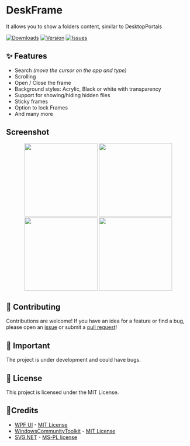 # DeskFrame
It allows you to show a folders content, similar to DesktopPortals

<a href="#"><img src="https://img.shields.io/github/downloads/PinchToDebug/DeskFrame/total" alt="Downloads"></a>
<a href="https://github.com/PinchToDebug/DeskFrame/releases/latest"><img src="https://img.shields.io/github/v/release/PinchToDebug/DeskFrame" alt="Version"></a>
<a href="https://github.com/PinchToDebug/DeskFrame/issues"><img src="https://img.shields.io/github/issues/PinchToDebug/DeskFrame" alt="Issues"></a>

## ✨ Features
- Search *(move the cursor on the app and type)*
- Scrolling
- Open / Close the frame
- Background styles: Acrylic, Black or white with transparency
- Support for showing/hiding hidden files
- Sticky frames
- Option to lock Frames
- And many more

## Screenshot

<p align="center">
  <img src="https://github.com/user-attachments/assets/a50fc5ba-02d7-47ca-97f7-e6e43e1b4d92"width="200">
  <img src="https://github.com/user-attachments/assets/90dc62d9-7e0a-4e04-868f-d96ec25c55f0" width="200">
  <img src="https://github.com/user-attachments/assets/8f5fa5a5-08aa-4299-bac7-908415a9b956"  width="200">
  <img src="https://github.com/user-attachments/assets/ccaa944d-b5db-4f0e-9422-30d9ad1e8340" width="200">
</p>

## 🤝 Contributing
Contributions are welcome! If you have an idea for a feature or find a bug, please open an [issue](https://github.com/PinchToDebug/DeskFrame/issues) or submit a [pull request](https://github.com/PinchToDebug/DeskFrame/pulls)!

## 📝 Important
The project is under development and could have bugs.

## 📜 License

This project is licensed under the MIT License.

## 🌟Credits
- [WPF UI](https://github.com/lepoco/wpfui) - [MIT License](https://github.com/lepoco/wpfui/blob/main/LICENSE)
- [WindowsCommunityToolkit](https://github.com/CommunityToolkit/WindowsCommunityToolkit) - [MIT License](https://github.com/CommunityToolkit/WindowsCommunityToolkit?tab=License-1-ov-file#License-1-ov-file)
- [SVG.NET](https://github.com/svg-net/SVG) - [MS-PL license](https://github.com/svg-net/SVG?tab=MS-PL-1-ov-file#readme)
